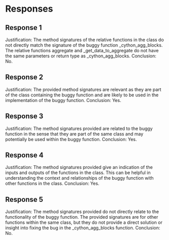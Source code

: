 # Responses
## Response 1
Justification: The method signatures of the relative functions in the class do not directly match the signature of the buggy function _cython_agg_blocks. The relative functions aggregate and _get_data_to_aggregate do not have the same parameters or return type as _cython_agg_blocks.
Conclusion: No.

## Response 2
Justification: The provided method signatures are relevant as they are part of the class containing the buggy function and are likely to be used in the implementation of the buggy function.
Conclusion: Yes.

## Response 3
Justification: The method signatures provided are related to the buggy function in the sense that they are part of the same class and may potentially be used within the buggy function.
Conclusion: Yes.

## Response 4
Justification: The method signatures provided give an indication of the inputs and outputs of the functions in the class. This can be helpful in understanding the context and relationships of the buggy function with other functions in the class.
Conclusion: Yes.

## Response 5
Justification: The method signatures provided do not directly relate to the functionality of the buggy function. The provided signatures are for other functions within the same class, but they do not provide a direct solution or insight into fixing the bug in the _cython_agg_blocks function.
Conclusion: No.

